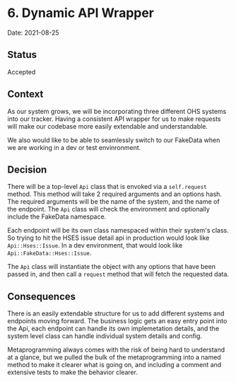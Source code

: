 # 6. Dynamic API Wrapper

Date: 2021-08-25

## Status

Accepted

## Context

As our system grows, we will be incorporating three different OHS systems into our tracker. Having a consistent API
wrapper for us to make requests will make our codebase more easily extendable and understandable.

We also would like to be able to seamlessly switch to our FakeData when we are working in a dev or test envinronment.

## Decision

There will be a top-level `Api` class that is envoked via a `self.request` method. This method will take 2 required
arguments and an options hash. The required arguments will be the name of the system, and the name of the endpoint.
The `Api` class will check the environment and optionally include the FakeData namespace.

Each endpoint will be its own class namespaced within their system's class.
So trying to hit the HSES issue detail api in production would look like `Api::Hses::Issue`. In a dev environment,
that would look like `Api::FakeData::Hses::Issue`.

The `Api` class will instantiate the object with any options that have been passed in, and then call a `request`
method that will fetch the requested data.

## Consequences

There is an easily extendable structure for us to add different systems and endpoints moving forward. The business
logic gets an easy entry point into the Api, each endpoint can handle its own implemetation details, and the system
level class can handle individual system details and config.

Metaprogramming always comes with the risk of being hard to understand at a glance, but we pulled the bulk of the
metaprogramming into a named method to make it clearer what is going on, and including a comment and extensive tests
to make the behavior clearer.